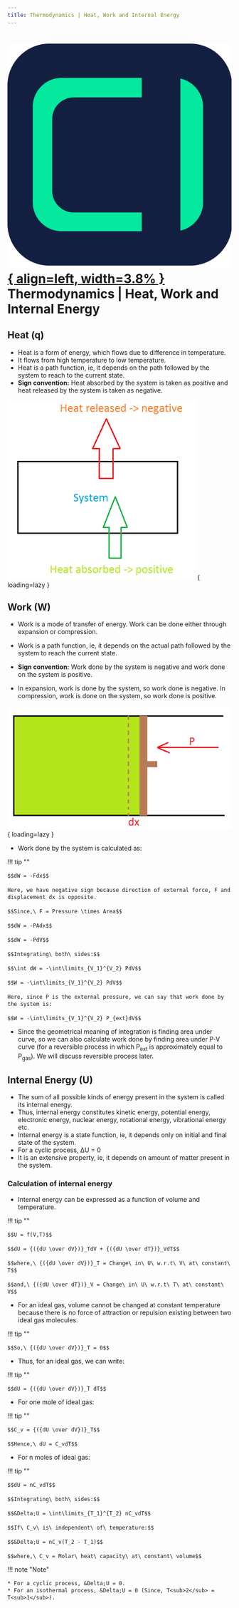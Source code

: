 ```yaml
---
title: Thermodynamics | Heat, Work and Internal Energy
---
```


# [![ChemistryEdu Logo](../../images/favicon.svg){ align=left, width=3.8% }](../../index.md)  Thermodynamics | Heat, Work and Internal Energy

## Heat (q)

* Heat is a form of energy, which flows due to difference in temperature.
* It flows from high temperature to low temperature.
* Heat is a path function, ie, it depends on the path followed by the system to reach to the current state.
* **Sign convention:** Heat absorbed by the system is taken as positive and heat released by the system is taken as negative.

![Heat exchange](images/heat.png){ loading=lazy }

## Work (W)

* Work is a mode of transfer of energy. Work can be done either through expansion or compression.

* Work is a path function, ie, it depends on the actual path followed by the system to reach the current state.

* **Sign convention:** Work done by the system is negative and work done on the system is positive.

* In expansion, work is done by the system, so work done is negative. In compression, work is done on the system, so work done is positive.

![Work done by system](images/work.png){ loading=lazy }

* Work done by the system is calculated as:

!!! tip ""

    $$dW = -Fdx$$

    Here, we have negative sign because direction of external force, F and displacement dx is opposite.

    $$Since,\ F = Pressure \times Area$$

    $$dW = -PAdx$$

    $$dW = -PdV$$

    $$Integrating\ both\ sides:$$

    $$\int dW = -\int\limits_{V_1}^{V_2} PdV$$

    $$W = -\int\limits_{V_1}^{V_2} PdV$$

    Here, since P is the external pressure, we can say that work done by the system is:

    $$W = -\int\limits_{V_1}^{V_2} P_{ext}dV$$

* Since the geometrical meaning of integration is finding area under curve, so we can also calculate work done by finding area under P-V curve (for a reversible process in which P<sub>ext</sub> is approximately equal to
  P<sub>gas</sub>). We will discuss reversible process later.

## Internal Energy (U)

* The sum of all possible kinds of energy present in the system is called its internal energy.
* Thus, internal energy constitutes kinetic energy, potential energy, electronic energy, nuclear energy, rotational energy, vibrational energy etc.
* Internal energy is a state function, ie, it depends only on initial and final state of the system.
* For a cyclic process, &Delta;U = 0
* It is an extensive property, ie, it depends on amount of matter present in the system.

### Calculation of internal energy

* Internal energy can be expressed as a function of volume and temperature.

!!! tip ""

    $$U = f(V,T)$$

    $$dU = {({dU \over dV})}_TdV + {({dU \over dT})}_VdT$$

    $$where,\ {({dU \over dV})}_T = Change\ in\ U\ w.r.t\ V\ at\ constant\ T$$

    $$and,\ {({dU \over dT})}_V = Change\ in\ U\ w.r.t\ T\ at\ constant\ V$$

* For an ideal gas, volume cannot be changed at constant temperature because there is no force of attraction or repulsion existing between two ideal gas molecules.

!!! tip ""

    $$So,\ {({dU \over dV})}_T = 0$$

* Thus, for an ideal gas, we can write:

!!! tip ""

    $$dU = {({dU \over dV})}_T dT$$

* For one mole of ideal gas:

!!! tip ""

    $$C_v = {({dU \over dV})}_T$$

    $$Hence,\ dU = C_vdT$$

* For n moles of ideal gas:

!!! tip ""

    $$dU = nC_vdT$$

    $$Integrating\ both\ sides:$$

    $$&Delta;U = \int\limits_{T_1}^{T_2} nC_vdT$$

    $$If\ C_v\ is\ independent\ of\ temperature:$$

    $$&Delta;U = nC_v(T_2 - T_1)$$

    $$where,\ C_v = Molar\ heat\ capacity\ at\ constant\ volume$$

!!! note "Note"

    * For a cyclic process, &Delta;U = 0.
    * For an isothermal process, &Delta;U = 0 (Since, T<sub>2</sub> = T<sub>1</sub>).

